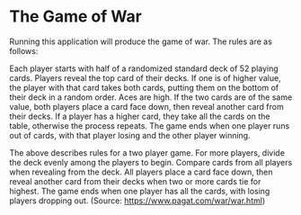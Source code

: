 # The Game of War

Running this application will produce the game of war. The rules are as follows:

Each player starts with half of a randomized standard deck of 52 playing cards. Players reveal the top card of their decks. If one is of higher value, the player with that card takes both cards, putting them on the bottom of their deck in a random order. Aces are high. If the two cards are of the same value, both players place a card face down, then reveal another card from their decks. If a player has a higher card, they take all the cards on the table, otherwise the process repeats. The game ends when one player runs out of cards, with that player losing and the other player winning.

The above describes rules for a two player game. For more players, divide the deck evenly among the players to begin. Compare cards from all players when revealing from the deck. All players place a card face down, then reveal another card from their decks when two or more cards tie for highest. The game ends when one player has all the cards, with losing players dropping out. (Source: https://www.pagat.com/war/war.html)